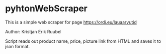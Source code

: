 # pyhtonWebScraper

This is a simple web scraper for page https://ordi.eu/lauaarvutid

Author: Kristjan Erik Ruubel

Script reads out product name, price, picture link from HTML and saves it to json format.
